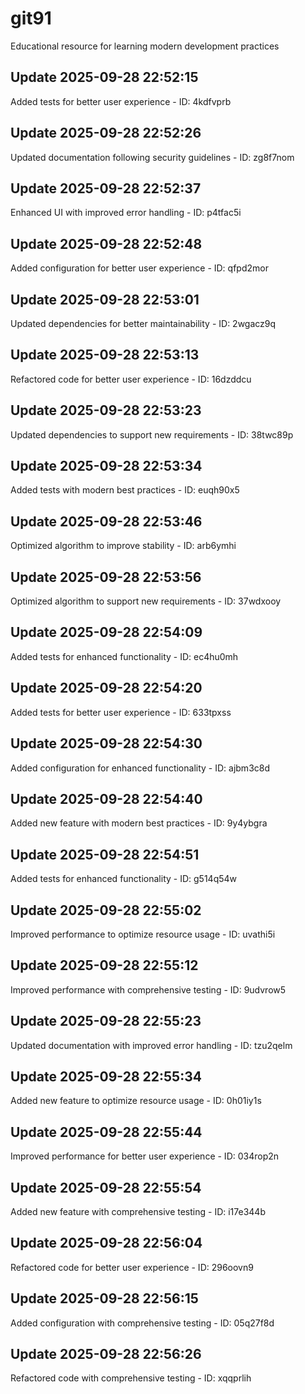 # git91
Educational resource for learning modern development practices

## Update 2025-09-28 22:52:15
Added tests for better user experience - ID: 4kdfvprb


## Update 2025-09-28 22:52:26
Updated documentation following security guidelines - ID: zg8f7nom


## Update 2025-09-28 22:52:37
Enhanced UI with improved error handling - ID: p4tfac5i


## Update 2025-09-28 22:52:48
Added configuration for better user experience - ID: qfpd2mor


## Update 2025-09-28 22:53:01
Updated dependencies for better maintainability - ID: 2wgacz9q


## Update 2025-09-28 22:53:13
Refactored code for better user experience - ID: 16dzddcu


## Update 2025-09-28 22:53:23
Updated dependencies to support new requirements - ID: 38twc89p


## Update 2025-09-28 22:53:34
Added tests with modern best practices - ID: euqh90x5


## Update 2025-09-28 22:53:46
Optimized algorithm to improve stability - ID: arb6ymhi


## Update 2025-09-28 22:53:56
Optimized algorithm to support new requirements - ID: 37wdxooy


## Update 2025-09-28 22:54:09
Added tests for enhanced functionality - ID: ec4hu0mh


## Update 2025-09-28 22:54:20
Added tests for better user experience - ID: 633tpxss


## Update 2025-09-28 22:54:30
Added configuration for enhanced functionality - ID: ajbm3c8d


## Update 2025-09-28 22:54:40
Added new feature with modern best practices - ID: 9y4ybgra


## Update 2025-09-28 22:54:51
Added tests for enhanced functionality - ID: g514q54w


## Update 2025-09-28 22:55:02
Improved performance to optimize resource usage - ID: uvathi5i


## Update 2025-09-28 22:55:12
Improved performance with comprehensive testing - ID: 9udvrow5


## Update 2025-09-28 22:55:23
Updated documentation with improved error handling - ID: tzu2qelm


## Update 2025-09-28 22:55:34
Added new feature to optimize resource usage - ID: 0h01iy1s


## Update 2025-09-28 22:55:44
Improved performance for better user experience - ID: 034rop2n


## Update 2025-09-28 22:55:54
Added new feature with comprehensive testing - ID: i17e344b


## Update 2025-09-28 22:56:04
Refactored code for better user experience - ID: 296oovn9


## Update 2025-09-28 22:56:15
Added configuration with comprehensive testing - ID: 05q27f8d


## Update 2025-09-28 22:56:26
Refactored code with comprehensive testing - ID: xqqprlih


